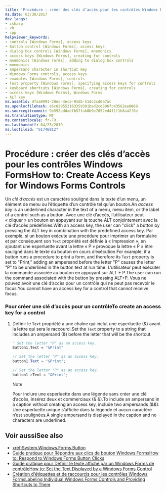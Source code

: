 ```yaml
---
title: 'Procédure : créer des clés d’accès pour les contrôles Windows Forms'
ms.date: 03/30/2017
dev_langs:
- csharp
- vb
- cpp
helpviewer_keywords:
- controls [Windows Forms], access keys
- Button control [Windows Forms], access keys
- dialog box controls [Windows Forms], mnemonics
- access keys [Windows Forms], creating for controls
- mnemonics [Windows Forms], adding to dialog box controls
- mnemonics
- ampersand character in shortcut key
- Windows Forms controls, access keys
- examples [Windows Forms], controls
- Text property [Windows Forms], specifying access keys for controls
- keyboard shortcuts [Windows Forms], creating for controls
- access keys [Windows Forms], Windows Forms
- ALT key
ms.assetid: 4faa0991-28ec-4eca-91db-51dc2cd6a7ac
ms.openlocfilehash: e6c829553163359301bad2cd896fc43562ee8069
ms.sourcegitcommit: 9b552addadfb57fab0b9e7852ed4f1f1b8a42f8e
ms.translationtype: MT
ms.contentlocale: fr-FR
ms.lasthandoff: 04/23/2019
ms.locfileid: "61746812"
---
```

# <a name="how-to-create-access-keys-for-windows-forms-controls"></a><span data-ttu-id="c3078-102">Procédure : créer des clés d’accès pour les contrôles Windows Forms</span><span class="sxs-lookup"><span data-stu-id="c3078-102">How to: Create Access Keys for Windows Forms Controls</span></span>
<span data-ttu-id="c3078-103">Un *clé d’accès* est un caractère souligné dans le texte d’un menu, un élément de menu ou l’étiquette d’un contrôle tel qu’un bouton.</span><span class="sxs-lookup"><span data-stu-id="c3078-103">An *access key* is an underlined character in the text of a menu, menu item, or the label of a control such as a button.</span></span> <span data-ttu-id="c3078-104">Avec une clé d’accès, l’utilisateur peut « cliquer » un bouton en appuyant sur la touche ALT conjointement avec la clé d’accès prédéfinies.</span><span class="sxs-lookup"><span data-stu-id="c3078-104">With an access key, the user can "click" a button by pressing the ALT key in combination with the predefined access key.</span></span> <span data-ttu-id="c3078-105">Par exemple, si un bouton exécute une procédure pour imprimer un formulaire et par conséquent son `Text` propriété est définie à « Impression », en ajoutant une esperluette avant la lettre « P » provoque la lettre « P » être souligné dans le texte du bouton en cours d’exécution.</span><span class="sxs-lookup"><span data-stu-id="c3078-105">For example, if a button runs a procedure to print a form, and therefore its `Text` property is set to "Print," adding an ampersand before the letter "P" causes the letter "P" to be underlined in the button text at run time.</span></span> <span data-ttu-id="c3078-106">L’utilisateur peut exécuter la commande associée au bouton en appuyant sur ALT + P.</span><span class="sxs-lookup"><span data-stu-id="c3078-106">The user can run the command associated with the button by pressing ALT+P.</span></span> <span data-ttu-id="c3078-107">Vous ne pouvez avoir une clé d’accès pour un contrôle qui ne peut pas recevoir le focus.</span><span class="sxs-lookup"><span data-stu-id="c3078-107">You cannot have an access key for a control that cannot receive focus.</span></span>  
  
### <a name="to-create-an-access-key-for-a-control"></a><span data-ttu-id="c3078-108">Pour créer une clé d’accès pour un contrôle</span><span class="sxs-lookup"><span data-stu-id="c3078-108">To create an access key for a control</span></span>  
  
1. <span data-ttu-id="c3078-109">Définir le `Text` propriété à une chaîne qui inclut une esperluette (&) avant la lettre qui sera le raccourci.</span><span class="sxs-lookup"><span data-stu-id="c3078-109">Set the `Text` property to a string that includes an ampersand (&) before the letter that will be the shortcut.</span></span>  
  
    ```vb  
    ' Set the letter "P" as an access key.  
    Button1.Text = "&Print"  
    ```  
  
    ```csharp  
    // Set the letter "P" as an access key.  
    button1.Text = "&Print";  
    ```  
  
    ```cpp  
    // Set the letter "P" as an access key.  
    button1->Text = "&Print";  
    ```  
  
    > [!NOTE]
    >  <span data-ttu-id="c3078-110">Pour inclure une esperluette dans une légende sans créer une clé d’accès, insérez deux et commerciaux (& &).</span><span class="sxs-lookup"><span data-stu-id="c3078-110">To include an ampersand in a caption without creating an access key, include two ampersands (&&).</span></span> <span data-ttu-id="c3078-111">Une esperluette unique s’affiche dans la légende et aucun caractère n’est soulignées.</span><span class="sxs-lookup"><span data-stu-id="c3078-111">A single ampersand is displayed in the caption and no characters are underlined.</span></span>  
  
## <a name="see-also"></a><span data-ttu-id="c3078-112">Voir aussi</span><span class="sxs-lookup"><span data-stu-id="c3078-112">See also</span></span>

- <xref:System.Windows.Forms.Button>
- [<span data-ttu-id="c3078-113">Guide pratique pour Répondre aux clics de bouton Windows Forms</span><span class="sxs-lookup"><span data-stu-id="c3078-113">How to: Respond to Windows Forms Button Clicks</span></span>](how-to-respond-to-windows-forms-button-clicks.md)
- [<span data-ttu-id="c3078-114">Guide pratique pour Définir le texte affiché par un Windows Forms de contrôle</span><span class="sxs-lookup"><span data-stu-id="c3078-114">How to: Set the Text Displayed by a Windows Forms Control</span></span>](how-to-set-the-text-displayed-by-a-windows-forms-control.md)
- [<span data-ttu-id="c3078-115">Création d'étiquettes et de raccourcis pour les contrôles Windows Forms</span><span class="sxs-lookup"><span data-stu-id="c3078-115">Labeling Individual Windows Forms Controls and Providing Shortcuts to Them</span></span>](labeling-individual-windows-forms-controls-and-providing-shortcuts-to-them.md)
